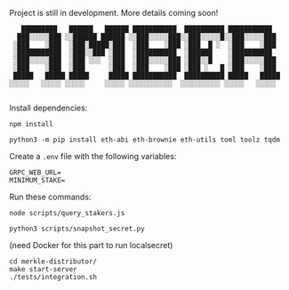 Project is still in development. More details coming soon!

```
   █████████   ██████   ██████ ███████████  ██████████ ███████████  
  ███░░░░░███ ░░██████ ██████ ░░███░░░░░███░░███░░░░░█░░███░░░░░███ 
 ░███    ░███  ░███░█████░███  ░███    ░███ ░███  █ ░  ░███    ░███ 
 ░███████████  ░███░░███ ░███  ░██████████  ░██████    ░██████████  
 ░███░░░░░███  ░███ ░░░  ░███  ░███░░░░░███ ░███░░█    ░███░░░░░███ 
 ░███    ░███  ░███      ░███  ░███    ░███ ░███ ░   █ ░███    ░███ 
 █████   █████ █████     █████ ███████████  ██████████ █████   █████
░░░░░   ░░░░░ ░░░░░     ░░░░░ ░░░░░░░░░░░  ░░░░░░░░░░ ░░░░░   ░░░░░ 
                                                                    
```

Install dependencies:
```
npm install
```
```
python3 -m pip install eth-abi eth-brownie eth-utils toml toolz tqdm
```

Create a `.env` file with the following variables:
```
GRPC_WEB_URL=
MINIMUM_STAKE=
```

Run these commands:

```
node scripts/query_stakers.js
```

```
python3 scripts/snapshot_secret.py 
```
(need Docker for this part to run localsecret)
```
cd merkle-distributor/
make start-server
./tests/integration.sh
```

